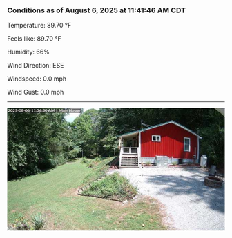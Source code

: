 ### Conditions as of August 6, 2025 at 11:41:46 AM CDT 

Temperature: 89.70 &deg;F

Feels like: 89.70 &deg;F

Humidity: 66%

Wind Direction: ESE

Windspeed: 0.0 mph

Wind Gust: 0.0 mph

---

<img src="./images/latest.jpeg"/>

